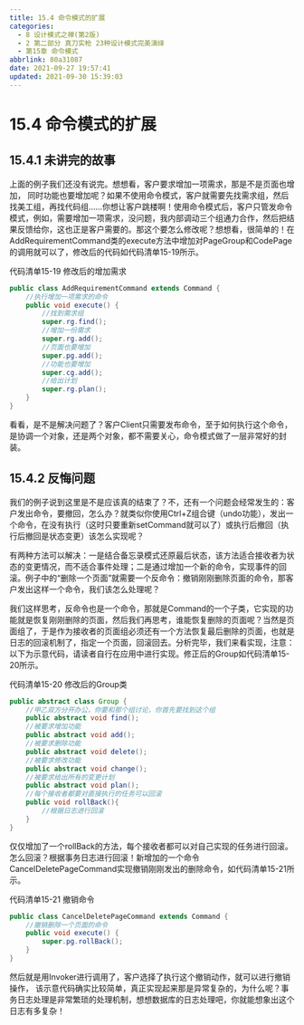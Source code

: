 ```yaml
---
title: 15.4 命令模式的扩展
categories: 
  - 8 设计模式之禅(第2版)
  - 2 第二部分 真刀实枪 23种设计模式完美演绎
  - 第15章 命令模式
abbrlink: 80a31087
date: 2021-09-27 19:57:41
updated: 2021-09-30 15:39:03
---
```

# 15.4 命令模式的扩展
## 15.4.1 未讲完的故事
上面的例子我们还没有说完。想想看，客户要求增加一项需求，那是不是页面也增加， 同时功能也要增加呢？如果不使用命令模式，客户就需要先找需求组，然后找美工组，再找代码组……你想让客户跳楼啊！使用命令模式后，客户只管发命令模式，例如，需要增加一项需求，没问题，我内部调动三个组通力合作，然后把结果反馈给你，这也正是客户需要的。那这个要怎么修改呢？想想看，很简单的！在AddRequirementCommand类的execute方法中增加对PageGroup和CodePage的调用就可以了，修改后的代码如代码清单15-19所示。

代码清单15-19 修改后的增加需求
```java
public class AddRequirementCommand extends Command {
    //执行增加一项需求的命令
    public void execute() {
        //找到需求组
        super.rg.find();
        //增加一份需求
        super.rg.add();
        //页面也要增加
        super.pg.add();
        //功能也要增加
        super.cg.add();
        //给出计划
        super.rg.plan();
    }
}
```

看看，是不是解决问题了？客户Client只需要发布命令，至于如何执行这个命令，是协调一个对象，还是两个对象，都不需要关心，命令模式做了一层非常好的封装。

## 15.4.2 反悔问题
我们的例子说到这里是不是应该真的结束了？不，还有一个问题会经常发生的：客户发出命令，要撤回，怎么办？就类似你使用Ctrl+Z组合键（undo功能），发出一个命令，在没有执行（这时只要重新setCommand就可以了）或执行后撤回（执行后撤回是状态变更）该怎么实现呢？

有两种方法可以解决：一是结合备忘录模式还原最后状态，该方法适合接收者为状态的变更情况，而不适合事件处理；二是通过增加一个新的命令，实现事件的回滚。例子中的“删除一个页面”就需要一个反命令：撤销刚刚删除页面的命令，那客户发出这样一个命令，我们该怎么处理呢？

我们这样思考，反命令也是一个命令，那就是Command的一个子类，它实现的功能就是恢复刚刚删除的页面，然后我们再思考，谁能恢复删除的页面呢？当然是页面组了，于是作为接收者的页面组必须还有一个方法恢复最后删除的页面，也就是日志的回滚机制了，指定一个页面，回滚回去。分析完毕，我们来看实现，注意：以下为示意代码，请读者自行在应用中进行实现。修正后的Group如代码清单15-20所示。

代码清单15-20 修改后的Group类
```java
public abstract class Group {
    //甲乙双方分开办公，你要和那个组讨论，你首先要找到这个组
    public abstract void find();
    //被要求增加功能
    public abstract void add();
    //被要求删除功能
    public abstract void delete();
    //被要求修改功能
    public abstract void change();
    //被要求给出所有的变更计划
    public abstract void plan();
    //每个接收者都要对直接执行的任务可以回滚
    public void rollBack(){
        //根据日志进行回滚
    }
}
```
仅仅增加了一个rollBack的方法，每个接收者都可以对自己实现的任务进行回滚。怎么回滚？根据事务日志进行回滚！新增加的一个命令CancelDeletePageCommand实现撤销刚刚发出的删除命令，如代码清单15-21所示。

代码清单15-21 撤销命令
```java
public class CancelDeletePageCommand extends Command {
    //撤销删除一个页面的命令
    public void execute() {
        super.pg.rollBack();
    }
}
```
然后就是用Invoker进行调用了，客户选择了执行这个撤销动作，就可以进行撤销操作， 该示意代码确实比较简单，真正实现起来那是异常复杂的，为什么呢？事务日志处理是非常繁琐的处理机制，想想数据库的日志处理吧，你就能想象出这个日志有多复杂！
